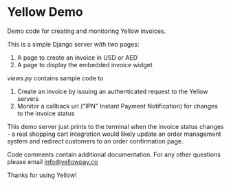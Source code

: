 Yellow Demo
==========

Demo code for creating and monitoring Yellow invoices.

This is a simple Django server with two pages:

1. A page to create an invoice in USD or AED
2. A page to display the embedded invoice widget

*views.py* contains sample code to

1. Create an invoice by issuing an authenticated request to the Yellow servers
2. Monitor a callback url ("IPN" Instant Payment Notification) for changes to the invoice status

This demo server just prints to the terminal when the invoice status changes - a real shopping cart integration would likely update an order management system and redirect customers to an order confirmation page.

Code comments contain additional documentation. For any other questions please email info@yellowpay.co

Thanks for using Yellow!
